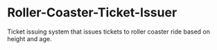 # Roller-Coaster-Ticket-Issuer
Ticket issuing system that issues tickets to roller coaster ride based on height and age.


